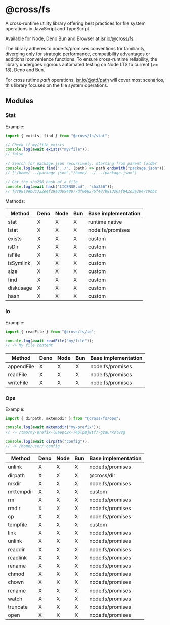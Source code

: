 # @cross/fs

A cross-runtime utility library offering best practices for file system
operations in JavaScript and TypeScript.

Available for Node, Deno Bun and Browser at
[jsr.io/@cross/fs](https://jsr.io/@cross/fs).

The library adheres to node:fs/promises conventions for familiarity, diverging
only for strategic performance, compatibility advantages or additional
convenience functions. To ensure cross-runtime reliability, the library
undergoes rigorous automated testing on Node LTS to current (>= 18), Deno and
Bun.

For cross rutime _path_ operations, [jsr.io/@std/path](https://jsr.io/@std/path)
will cover most scenarios, this library focuses on the file system operations.

## Modules

### Stat

Example:

```ts
import { exists, find } from "@cross/fs/stat";

// Check if my/file exists
console.log(await exists("my/file"));
// false

// Search for package.json recursively, starting from parent folder
console.log(await find("../", (path) => path.endsWith("package.json")));
// ["/home/.../package.json","/home/.../.../package.json"]

// Get the sha256 hash of a file
console.log(await hash("LICENSE.md", "sha256"));
// f8c9819eb0c322eef28a0d0948877df068276f487b81326af842d3a20e7c9bbc
```

Methods:

| Method    | Deno | Node | Bun | Base implementation |
| --------- | ---- | ---- | --- | ------------------- |
| stat      | X    | X    | X   | runtime native      |
| lstat     | X    | X    | X   | node:fs/promises    |
| exists    | X    | X    | X   | custom              |
| isDir     | X    | X    | X   | custom              |
| isFile    | X    | X    | X   | custom              |
| isSymlink | X    | X    | X   | custom              |
| size      | X    | X    | X   | custom              |
| find      | X    | X    | X   | custom              |
| diskusage | X    | X    | X   | custom              |
| hash      | X    | X    | X   | custom              |

### Io

Example:

```ts
import { readFile } from "@cross/fs/io";

console.log(await readFile("my/file"));
// -> My file content
```

| Method     | Deno | Node | Bun | Base implementation |
| ---------- | ---- | ---- | --- | ------------------- |
| appendFile | X    | X    | X   | node:fs/promises    |
| readFile   | X    | X    | X   | node:fs/promises    |
| writeFile  | X    | X    | X   | node:fs/promises    |

### Ops

Example:

```ts
import { dirpath, mktempdir } from "@cross/fs/ops";

console.log(await mktempdir("my-prefix"));
// -> /tmp/my-prefix-luaepc2x-74plp8j8tf7-gzaurxst88g

console.log(await dirpath("config"));
// -> /home/user/.config
```

| Method    | Deno | Node | Bun | Base implementation |
| --------- | ---- | ---- | --- | ------------------- |
| unlink    | X    | X    | X   | node:fs/promises    |
| dirpath   | X    | X    | X   | @cross/dir          |
| mkdir     | X    | X    | X   | node:fs/promises    |
| mktempdir | X    | X    | X   | custom              |
| rm        | X    | X    | X   | node:fs/promises    |
| rmdir     | X    | X    | X   | node:fs/promises    |
| cp        | X    | X    | X   | node:fs/promises    |
| tempfile  | X    | X    | X   | custom              |
| link      | X    | X    | X   | node:fs/promises    |
| unlink    | X    | X    | X   | node:fs/promises    |
| readdir   | X    | X    | X   | node:fs/promises    |
| readlink  | X    | X    | X   | node:fs/promises    |
| rename    | X    | X    | X   | node:fs/promises    |
| chmod     | X    | X    | X   | node:fs/promises    |
| chown     | X    | X    | X   | node:fs/promises    |
| rename    | X    | X    | X   | node:fs/promises    |
| watch     | X    | X    | X   | node:fs/promises    |
| truncate  | X    | X    | X   | node:fs/promises    |
| open      | X    | X    | X   | node:fs/promises    |
